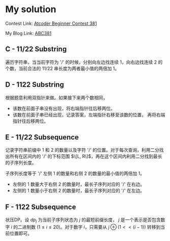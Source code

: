 # My solution

Contest Link: [Atcoder Beginner Contest 381](https://atcoder.jp/contests/abc381)

My Blog Link: [ABC381](https://blog.csdn.net/djhws144/article/details/143999770?spm=1001.2014.3001.5501)

## C - 11/22 Substring
遍历字符串，当当前字符为 '/' 的时候，分别向左边找连续 $1$，向右边找连续 $2$ 的个数，当前合法的 $11/22$ 串长度为两者最小值的两倍加 $1$。

## D - 1122 Substring
根据题意利用双指针来做。如果接下来两个数相同，
- 该数在前面子串没有出现，将右端指针往后移两位。
- 该数在前面子串已经出现，记录答案，左端指针右移至该数的位置， 再将右端指针往后移两位。

## E - 11/22 Subsequence
记录字符串前缀中 $1$ 和 $2$ 的数量以及字符 '/' 的位置。对于每次查询，利用二分找出所有在区间内的 '/' 的下标范围 $\[L, R\]$，再在这个区间内利用二分找到最长的子序列长度。

子序列长度等于 '/' 左侧 $1$ 的数量和右侧 $2$ 的数量的最小值的两倍加 $1$。
- 左侧的 $1$ 数量大于右侧 $2$ 的数量时，最长子序列对应的 '/' 在右边。
- 左侧的 $1$ 数量小于右侧 $2$ 的数量时，最长子序列对应的 '/' 在左边。

## F - 1122 Subsequence
状压DP。设 $dp_j$ 为当前子序列状态为 $j$ 的最短前缀长度， $j$ 是一个表示是否包含数字 $i$ 的二进制数 ($1 \leq i \leq 20$)。对于数字 $i$，只需要从 $j \oplus (1 << (i - 1))$ 转移到当前位置即可。
